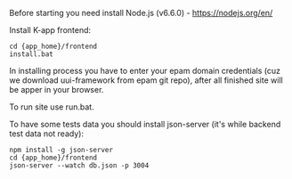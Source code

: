 Before starting you need install Node.js (v6.6.0) - https://nodejs.org/en/ 

Install K-app frontend:
```
cd {app_home}/frontend
install.bat
```

In installing process you have to enter your epam domain credentials (cuz we download uui-framework from epam git repo), 
after all finished site will be apper in your browser.

To run site use run.bat.

To have some tests data you should install json-server (it's while backend test data not ready):
```
npm install -g json-server
cd {app_home}/frontend
json-server --watch db.json -p 3004
```

